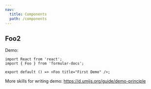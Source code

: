 ```yaml
---
nav:
  title: Components
  path: /components
---
```


## Foo2

Demo:

```tsx
import React from 'react';
import { Foo } from 'formular-docs';

export default () => <Foo title="First Demo" />;
```

More skills for writing demo: https://d.umijs.org/guide/demo-principle
